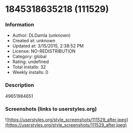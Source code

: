 # 1845318635218 (111529)

### Information
- Author: DLDamla (unknown)
- Created at: unknown
- Updated at: 3/15/2015, 2:38:52 PM
- License: NO-REDISTRIBUTION
- Category: global
- Rating: undefined
- Total installs: 32
- Weekly installs: 0


### Description
49651984651


### Screenshots (links to userstyles.org)
![https://userstyles.org/style_screenshots/111529_after.jpeg](https://userstyles.org/style_screenshots/111529_after.jpeg)


